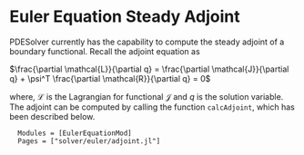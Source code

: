 # Euler Equation Steady Adjoint

PDESolver currently has the capability to compute the steady adjoint of a
boundary functional. Recall the adjoint equation as

$\frac{\partial \mathcal{L}}{\partial q} = \frac{\partial \mathcal{J}}{\partial q} + \psi^T \frac{\partial \mathcal{R}}{\partial q} = 0$

where, $\mathcal{L}$ is the Lagrangian for functional $\mathcal{J}$ and $q$ is
the solution variable. The adjoint can be computed by calling the function
`calcAdjoint`, which has been described below.

```@autodocs
  Modules = [EulerEquationMod]
  Pages = ["solver/euler/adjoint.jl"]
```
